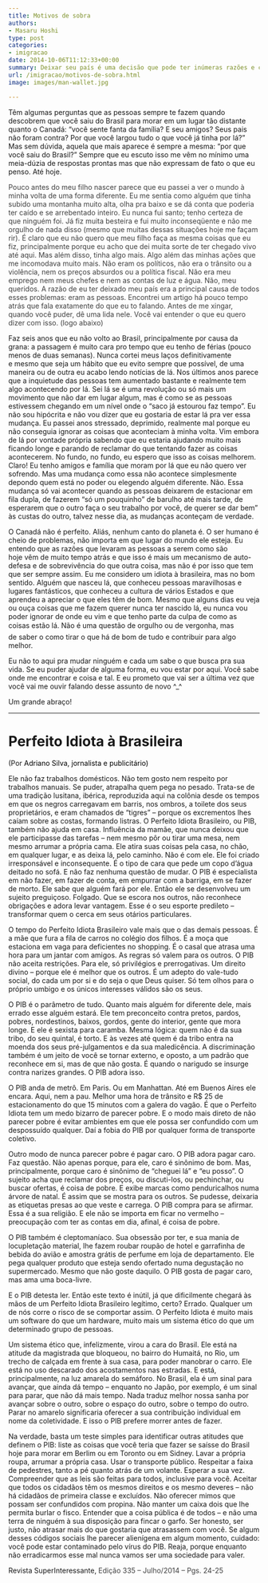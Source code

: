 ```yaml
---
title: Motivos de sobra
authors:
- Masaru Hoshi
type: post
categories:
- imigracao
date: 2014-10-06T11:12:33+00:00
summary: Deixar seu país é uma decisão que pode ter inúmeras razões e cada pessoa vai ter a sua. No meu caso o problema foi muito mais embaixo do que parece, porque eu mesmo era parte do problema. Descubra porquê neste ótimo texto falando sobre o comportamento do brasileiro.
url: /imigracao/motivos-de-sobra.html
image: images/man-wallet.jpg

---
```

Têm algumas perguntas que as pessoas sempre te fazem quando descobrem que você saiu do Brasil para morar em um lugar tão distante quanto o Canadá: &#8220;você sente fanta da família? E seu amigos? Seus pais não foram contra? Por que você largou tudo o que você já tinha por lá?&#8221; Mas sem dúvida, aquela que mais aparece é sempre a mesma: &#8220;por que você saiu do Brasil?&#8221; Sempre que eu escuto isso me vêm no mínimo uma meia-dúzia de respostas prontas mas que não expressam de fato o que eu penso. Até hoje.

<span style="color: #404040;">Pouco antes do meu filho nascer parece que eu passei a ver o mundo à minha volta de uma forma diferente. Eu me sentia como alguém que tinha subido uma montanha muito alta, olha pra baixo e se dá conta que poderia ter caído e se arrebentado inteiro. Eu nunca fui santo; tenho certeza de que ninguém foi. Já fiz muita besteira e fui muito inconseqüente e não me orgulho de nada disso (mesmo que muitas dessas situações hoje me façam rir). É claro que eu não quero que meu filho faça as mesma coisas que eu fiz, principalmente porque eu acho que dei muita sorte de ter chegado vivo até aqui. Mas além disso, tinha algo mais. Algo além das minhas ações que me incomodava muito mais. Não eram os políticos, não era o trânsito ou a violência, nem os preços absurdos ou a política fiscal. Não era meu emprego nem meus chefes e nem as contas de luz e água. Não, meu queridos. A razão de eu ter deixado meu país era a principal causa de todos esses problemas: eram as pessoas. Encontrei um artigo há pouco tempo atrás que fala exatamente do que eu to falando. Antes de me xingar, quando você puder, dê uma lida nele. Você vai entender o que eu quero dizer com isso. (logo abaixo)</span>

Faz seis anos que eu não volto ao Brasil, principalmente por causa da grana: a passagem é muito cara pro tempo que eu tenho de férias (pouco menos de duas semanas). Nunca cortei meus laços definitivamente e mesmo que seja um hábito que eu evito sempre que possível, de uma maneira ou de outra eu acabo lendo notícias de lá. Nos últimos anos parece que a inquietude das pessoas tem aumentado bastante e realmente tem algo acontecendo por lá. Sei lá se é uma revolução ou só mais um movimento que não dar em lugar algum, mas é como se as pessoas estivessem chegando em um nível onde o &#8220;saco já estourou faz tempo&#8221;. Eu não sou hipócrita e não vou dizer que eu gostaria de estar lá pra ver essa mudança. Eu passei anos stressado, deprimido, realmente mal porque eu não conseguia ignorar as coisas que aconteciam à minha volta. Vim embora de lá por vontade própria sabendo que eu estaria ajudando muito mais ficando longe e parando de reclamar do que tentando fazer as coisas acontecerem. No fundo, no fundo, eu espero que isso as coisas melhorem. Claro! Eu tenho amigos e família que moram por lá que eu não quero ver sofrendo. Mas uma mudança como essa não acontece simplesmente depondo quem está no poder ou elegendo alguém diferente. Não. Essa mudança só vai acontecer quando as pessoas deixarem de estacionar em fila dupla, de fazerem &#8220;só um pouquinho&#8221; de barulho até mais tarde, de esperarem que o outro faça o seu trabalho por você, de querer se dar bem&#8221; às custas do outro, talvez nesse dia, as mudanças aconteçam de verdade.

O Canadá não é perfeito. Aliás, nenhum canto do planeta é. O ser humano é cheio de problemas, não importa em que lugar do mundo ele esteja. Eu entendo que as razões que levaram as pessoas a serem como são hoje vêm de muito tempo atrás e que isso é mais um mecanismo de auto-defesa e de sobrevivência do que outra coisa, mas não é por isso que tem que ser sempre assim. Eu me considero um idiota à brasileira, mas no bom sentido. Alguém que nasceu lá, que conheceu pessoas maravilhosas e lugares fantásticos, que conheceu a cultura de vários Estados e que aprendeu a apreciar o que eles têm de bom. Mesmo que alguns dias eu veja ou ouça coisas que me fazem querer nunca ter nascido lá, eu nunca vou poder ignorar de onde eu vim e que tenho parte da culpa de como as coisas estão lá. Não é uma questão de orgulho ou de vergonha, mas de saber o como tirar o que há de bom de tudo e contribuir para algo melhor.

Eu não to aqui pra mudar ninguém e cada um sabe o que busca pra sua vida. Se eu puder ajudar de alguma forma, eu vou estar por aqui. Você sabe onde me encontrar e coisa e tal. E eu prometo que vai ser a última vez que você vai me ouvir falando desse assunto de novo ^_^

Um grande abraço!

* * *

# Perfeito Idiota à Brasileira

(Por <span style="color: #000000;">Adriano Silva, jornalista e publicitário)</span>

Ele não faz trabalhos domésticos. Não tem gosto nem respeito por trabalhos manuais. Se puder, atrapalha quem pega no pesado. Trata-se de uma tradição lusitana, ibérica, reproduzida aqui na colônia desde os tempos em que os negros carregavam em barris, nos ombros, a toilete dos seus proprietários, e eram chamados de &#8220;tigres&#8221; &#8211; porque os excrementos lhes caíam sobre as costas, formando listras. O Perfeito Idiota Brasileiro, ou PIB, também não ajuda em casa. Influência da mamãe, que nunca deixou que ele participasse das tarefas &#8211; nem mesmo pôr ou tirar uma mesa, nem mesmo arrumar a própria cama. Ele atira suas coisas pela casa, no chão, em qualquer lugar, e as deixa lá, pelo caminho. Não é com ele. Ele foi criado irresponsável e inconsequente. É o tipo de cara que pede um copo d&#8217;água deitado no sofá. E não faz nenhuma questão de mudar. O PIB é especialista em não fazer, em fazer de conta, em empurrar com a barriga, em se fazer de morto. Ele sabe que alguém fará por ele. Então ele se desenvolveu um sujeito preguiçoso. Folgado. Que se escora nos outros, não reconhece obrigações e adora levar vantagem. Esse é o seu esporte predileto &#8211; transformar quem o cerca em seus otários particulares.

O tempo do Perfeito Idiota Brasileiro vale mais que o das demais pessoas. É a mãe que fura a fila de carros no colégio dos filhos. É a moça que estaciona em vaga para deficientes no shopping. É o casal que atrasa uma hora para um jantar com amigos. As regras só valem para os outros. O PIB não aceita restrições. Para ele, só privilégios e prerrogativas. Um direito divino &#8211; porque ele é melhor que os outros. É um adepto do vale-tudo social, do cada um por si e do seja o que Deus quiser. Só tem olhos para o próprio umbigo e os únicos interesses válidos são os seus.

O PIB é o parâmetro de tudo. Quanto mais alguém for diferente dele, mais errado esse alguém estará. Ele tem preconceito contra pretos, pardos, pobres, nordestinos, baixos, gordos, gente do interior, gente que mora longe. E ele é sexista para caramba. Mesma lógica: quem não é da sua tribo, do seu quintal, é torto. E às vezes até quem é da tribo entra na moenda dos seus pré-julgamentos e da sua maledicência. A discriminação também é um jeito de você se tornar externo, e oposto, a um padrão que reconhece em si, mas de que não gosta. É quando o narigudo se insurge contra narizes grandes. O PIB adora isso.

O PIB anda de metrô. Em Paris. Ou em Manhattan. Até em Buenos Aires ele encara. Aqui, nem a pau. Melhor uma hora de trânsito e R$ 25 de estacionamento do que 15 minutos com a galera do vagão. É que o Perfeito Idiota tem um medo bizarro de parecer pobre. E o modo mais direto de não parecer pobre é evitar ambientes em que ele possa ser confundido com um despossuído qualquer. Daí a fobia do PIB por qualquer forma de transporte coletivo.

Outro modo de nunca parecer pobre é pagar caro. O PIB adora pagar caro. Faz questão. Não apenas porque, para ele, caro é sinônimo de bom. Mas, principalmente, porque caro é sinônimo de &#8220;cheguei lá&#8221; e &#8220;eu posso&#8221;. O sujeito acha que reclamar dos preços, ou discuti-los, ou pechinchar, ou buscar ofertas, é coisa de pobre. E exibe marcas como penduricalhos numa árvore de natal. É assim que se mostra para os outros. Se pudesse, deixaria as etiquetas presas ao que veste e carrega. O PIB compra para se afirmar. Essa é a sua religião. E ele não se importa em ficar no vermelho &#8211; preocupação com ter as contas em dia, afinal, é coisa de pobre.

O PIB também é cleptomaníaco. Sua obsessão por ter, e sua mania de locupletação material, lhe fazem roubar roupão de hotel e garrafinha de bebida do avião e amostra grátis de perfume em loja de departamento. Ele pega qualquer produto que esteja sendo ofertado numa degustação no supermercado. Mesmo que não goste daquilo. O PIB gosta de pagar caro, mas ama uma boca-livre.

E o PIB detesta ler. Então este texto é inútil, já que dificilmente chegará às mãos de um Perfeito Idiota Brasileiro legítimo, certo? Errado. Qualquer um de nós corre o risco de se comportar assim. O Perfeito Idiota é muito mais um software do que um hardware, muito mais um sistema ético do que um determinado grupo de pessoas.

Um sistema ético que, infelizmente, virou a cara do Brasil. Ele está na atitude da magistrada que bloqueou, no bairro do Humaitá, no Rio, um trecho de calçada em frente à sua casa, para poder manobrar o carro. Ele está no uso descarado dos acostamentos nas estradas. E está, principalmente, na luz amarela do semáforo. No Brasil, ela é um sinal para avançar, que ainda dá tempo &#8211; enquanto no Japão, por exemplo, é um sinal para parar, que não dá mais tempo. Nada traduz melhor nossa sanha por avançar sobre o outro, sobre o espaço do outro, sobre o tempo do outro. Parar no amarelo significaria oferecer a sua contribuição individual em nome da coletividade. E isso o PIB prefere morrer antes de fazer.

Na verdade, basta um teste simples para identificar outras atitudes que definem o PIB: liste as coisas que você teria que fazer se saísse do Brasil hoje para morar em Berlim ou em Toronto ou em Sidney. Lavar a própria roupa, arrumar a própria casa. Usar o transporte público. Respeitar a faixa de pedestres, tanto a pé quanto atrás de um volante. Esperar a sua vez. Compreender que as leis são feitas para todos, inclusive para você. Aceitar que todos os cidadãos têm os mesmos direitos e os mesmo deveres &#8211; não há cidadãos de primeira classe e excluídos. Não oferecer mimos que possam ser confundidos com propina. Não manter um caixa dois que lhe permita burlar o fisco. Entender que a coisa pública é de todos &#8211; e não uma terra de ninguém à sua disposição para fincar o garfo. Ser honesto, ser justo, não atrasar mais do que gostaria que atrasassem com você. Se algum desses códigos sociais lhe parecer alienígena em algum momento, cuidado: você pode estar contaminado pelo vírus do PIB. Reaja, porque enquanto não erradicarmos esse mal nunca vamos ser uma sociedade para valer.

Revista SuperInteressante, <span style="color: #404040;">Edição 335 – Julho/2014 – Pgs. 24-25</span>